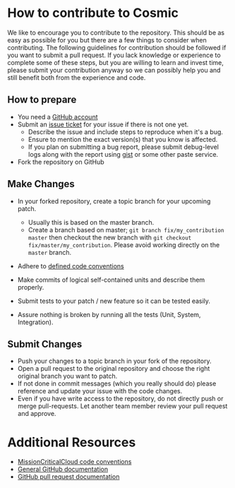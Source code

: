 # How to contribute to Cosmic

We like to encourage you to contribute to the repository.
This should be as easy as possible for you but there are a few things to consider when contributing.
The following guidelines for contribution should be followed if you want to submit a pull request.
If you lack knowledge or experience to complete some of these steps, but you are willing to learn and invest time, please submit your contribution anyway so we can possibly help you and still benefit both from the experience and code.

## How to prepare

* You need a [GitHub account](https://github.com/signup/free)
* Submit an [issue ticket](https://github.com/MissionCriticalCloud/cosmic/issues) for your issue if there is not one yet.
	* Describe the issue and include steps to reproduce when it's a bug.
	* Ensure to mention the exact version(s) that you know is affected.
  * If you plan on submitting a bug report, please submit debug-level logs along
    with the report using [gist](https://gist.github.com/) or some other paste
    service.
* Fork the repository on GitHub

## Make Changes

* In your forked repository, create a topic branch for your upcoming patch.
	* Usually this is based on the master branch.
	* Create a branch based on master; `git branch
	fix/my_contribution master` then checkout the new branch with `git
	checkout fix/master/my_contribution`.  Please avoid working directly on the `master` branch.
* Adhere to [defined code conventions](https://github.com/MissionCriticalCloud/checkstyle)
* Make commits of logical self-contained units and describe them properly.

* Submit tests to your patch / new feature so it can be tested easily.
* Assure nothing is broken by running all the tests (Unit, System, Integration).

## Submit Changes

* Push your changes to a topic branch in your fork of the repository.
* Open a pull request to the original repository and choose the right original branch you want to patch.
* If not done in commit messages (which you really should do) please reference and update your issue with the code changes.
* Even if you have write access to the repository, do not directly push or merge pull-requests. Let another team member review your pull request and approve.

# Additional Resources

* [MissionCriticalCloud code conventions](https://github.com/MissionCriticalCloud/checkstyle)
* [General GitHub documentation](http://help.github.com/)
* [GitHub pull request documentation](http://help.github.com/send-pull-requests/)
